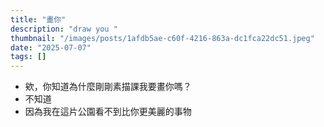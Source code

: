```yaml
---
title: "畫你"
description: "draw you "
thumbnail: "/images/posts/1afdb5ae-c60f-4216-863a-dc1fca22dc51.jpeg"
date: "2025-07-07"
tags: []
---
```

- 欸，你知道為什麼剛剛素描課我要畫你嗎？
- 不知道
- 因為我在這片公園看不到比你更美麗的事物
